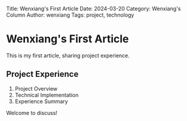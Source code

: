 Title: Wenxiang's First Article
Date: 2024-03-20
Category: Wenxiang's Column
Author: wenxiang
Tags: project, technology

# Wenxiang's First Article

This is my first article, sharing project experience.

## Project Experience

1. Project Overview
2. Technical Implementation
3. Experience Summary

Welcome to discuss! 